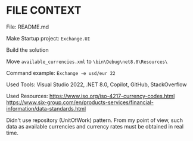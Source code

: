 # FILE CONTEXT
File: README.md

Make Startup project: `Exchange.UI`

Build the solution

Move `available_currencies.xml` to `\bin\Debug\net8.0\Resources\` 

Command example: `Exchange -e usd/eur 22`


Used Tools: Visual Studio 2022, .NET 8.0, Copilot, GitHub, StackOverflow

Used Resources: https://www.iso.org/iso-4217-currency-codes.html 
 https://www.six-group.com/en/products-services/financial-information/data-standards.html

Didn't use repository (UnitOfWork) pattern. From my point of view, such data as available currencies and currency rates must be obtained in real time.
